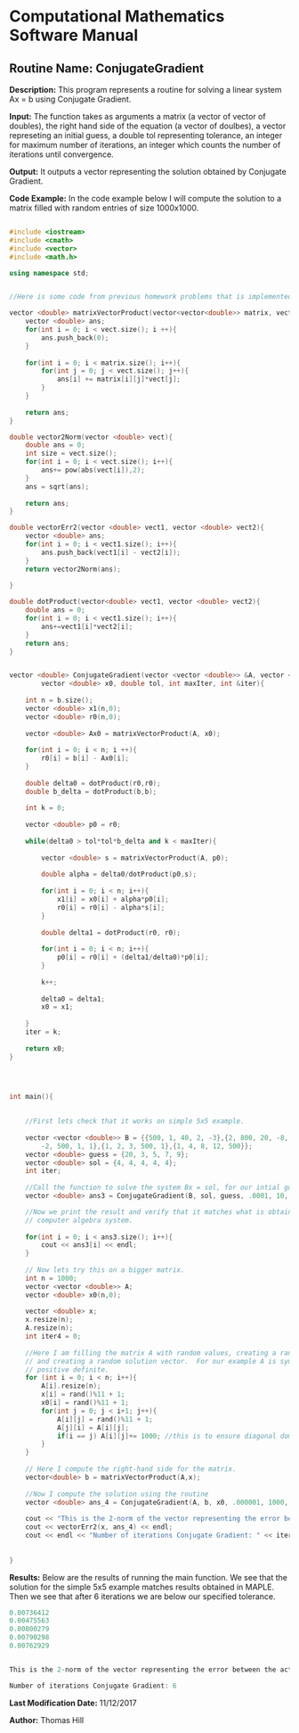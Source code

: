 # Computational Mathematics Software Manual

## **Routine Name:** ConjugateGradient 

**Description:** This program represents a routine for solving a linear system Ax = b
using Conjugate Gradient.  

**Input:**  The function takes as arguments a matrix (a vector of vector of doubles), 
the right hand side of the equation (a vector of doulbes), a vector represeting an initial
guess, a double tol representing tolerance, an integer for maximum number of iterations,
an integer which counts the number of iterations until convergence.  

**Output:** It outputs a vector representing the solution obtained by Conjugate Gradient.

**Code Example:** In the code example below I will compute the solution to a matrix filled with random entries 
of size 1000x1000.  

```C++

#include <iostream>
#include <cmath>
#include <vector>
#include <math.h>

using namespace std;


//Here is some code from previous homework problems that is implemented here.

vector <double> matrixVectorProduct(vector<vector<double>> matrix, vector<double> vect){
    vector <double> ans; 
    for(int i = 0; i < vect.size(); i ++){
        ans.push_back(0); 
    }
    
    for(int i = 0; i < matrix.size(); i++){
        for(int j = 0; j < vect.size(); j++){
            ans[i] += matrix[i][j]*vect[j];
        }
    }
    
    return ans; 
}

double vector2Norm(vector <double> vect){
    double ans = 0;
    int size = vect.size();
    for(int i = 0; i < vect.size(); i++){
        ans+= pow(abs(vect[i]),2);
    }
    ans = sqrt(ans);
    
    return ans; 
}

double vectorErr2(vector <double> vect1, vector <double> vect2){
    vector <double> ans; 
    for(int i = 0; i < vect1.size(); i++){
        ans.push_back(vect1[i] - vect2[i]);
    }
    return vector2Norm(ans);
    
}

double dotProduct(vector<double> vect1, vector <double> vect2){
    double ans = 0;
    for(int i = 0; i < vect1.size(); i++){
        ans+=vect1[i]*vect2[i];
    }
    return ans; 
}


vector <double> ConjugateGradient(vector <vector <double>> &A, vector <double> b, 
        vector <double> x0, double tol, int maxIter, int &iter){
    
    int n = b.size(); 
    vector <double> x1(n,0); 
    vector <double> r0(n,0);
    
    vector <double> Ax0 = matrixVectorProduct(A, x0);
    
    for(int i = 0; i < n; i ++){
        r0[i] = b[i] - Ax0[i];
    }
    
    double delta0 = dotProduct(r0,r0);
    double b_delta = dotProduct(b,b);
    
    int k = 0; 
    
    vector <double> p0 = r0;
    
    while(delta0 > tol*tol*b_delta and k < maxIter){
        
        vector <double> s = matrixVectorProduct(A, p0);
        
        double alpha = delta0/dotProduct(p0,s);
      
        for(int i = 0; i < n; i++){
            x1[i] = x0[i] + alpha*p0[i];
            r0[i] = r0[i] - alpha*s[i];
        }
        
        double delta1 = dotProduct(r0, r0);
        
        for(int i = 0; i < n; i++){
            p0[i] = r0[i] + (delta1/delta0)*p0[i];
        }
        
        k++; 
        
        delta0 = delta1; 
        x0 = x1; 
        
    }
    iter = k; 
    
    return x0; 
}




int main(){
    
    
    //First lets check that it works on simple 5x5 example.  
    
    vector <vector <double>> B = {{500, 1, 40, 2, -3},{2, 800, 20, -8, 11},{-1, 
        -2, 500, 1, 1},{1, 2, 3, 500, 1},{1, 4, 8, 12, 500}};
    vector <double> guess = {20, 3, 5, 7, 9};
    vector <double> sol = {4, 4, 4, 4, 4};
    int iter; 
    
    //Call the function to solve the system Bx = sol, for our intial guess.
    vector <double> ans3 = ConjugateGradient(B, sol, guess, .0001, 10, iter);

    //Now we print the result and verify that it matches what is obtained from a 
    // computer algebra system.  
    
    for(int i = 0; i < ans3.size(); i++){
        cout << ans3[i] << endl; 
    }
    
    // Now lets try this on a bigger matrix.  
    int n = 1000;
    vector <vector <double>> A; 
    vector <double> x0(n,0); 
    
    vector <double> x;
    x.resize(n); 
    A.resize(n);
    int iter4 = 0; 
    
    //Here I am filling the matrix A with random values, creating a random guess,
    // and creating a random solution vector.  For our example A is symmetric, 
    // positive definite.  
    for (int i = 0; i < n; i++){
        A[i].resize(n);
        x[i] = rand()%11 + 1;
        x0[i] = rand()%11 + 1;
        for(int j = 0; j < i+1; j++){
            A[i][j] = rand()%11 + 1; 
            A[j][i] = A[i][j]; 
            if(i == j) A[i][j]+= 1000; //this is to ensure diagonal dominance.  
        }
    }
    
    // Here I compute the right-hand side for the matrix.  
    vector<double> b = matrixVectorProduct(A,x);
    
    //Now I compute the solution using the routine 
    vector <double> ans_4 = ConjugateGradient(A, b, x0, .000001, 1000, iter4); 
    
    cout << "This is the 2-norm of the vector representing the error between the actual value and the result from Conjugate Gradient: "; 
    cout << vectorErr2(x, ans_4) << endl; 
    cout << endl << "Number of iterations Conjugate Gradient: " << iter4 << endl << endl;
    
   
}
```

**Results:** Below are the results of running the main function.  We see that the solution
for the simple 5x5 example matches results obtained in MAPLE.  Then we see that after 6
iterations we are below our specified tolerance.  

```C++
0.00736412
0.00475563
0.00800279
0.00790298
0.00762929


This is the 2-norm of the vector representing the error between the actual value and the result from Conjugate Gradient: 0.00114214

Number of iterations Conjugate Gradient: 6


```

**Last Modification Date:** 11/12/2017

**Author:** Thomas Hill
